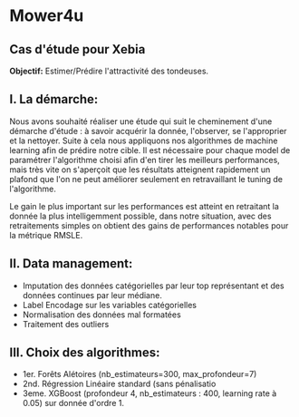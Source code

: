 
# Mower4u
## Cas d'étude pour Xebia

**Objectif:** Estimer/Prédire l'attractivité des tondeuses.

## I. La démarche:

Nous avons souhaité réaliser une étude qui suit le cheminement d'une démarche d'étude : à savoir acquérir la donnée, l'observer, se l'approprier et la nettoyer. Suite à cela nous appliquons nos algorithmes de machine learning afin de prédire notre cible. Il est nécessaire pour chaque model de paramétrer l'algorithme choisi afin d'en tirer les meilleurs performances, mais très vite on s'aperçoit que les résultats atteignent rapidement un plafond que l'on ne peut améliorer seulement en retravaillant le tuning de l'algorithme.

Le gain le plus important sur les performances est atteint en retraitant la donnée la plus intelligemment possible, dans notre situation, avec des retraitements simples on obtient des gains de performances notables pour la métrique RMSLE.

## II. Data management:

- Imputation des données catégorielles par leur top représentant et des données continues par leur médiane.
- Label Encodage sur les variables catégorielles
- Normalisation des données mal formatées
- Traitement des outliers

## III. Choix des algorithmes:

- 1er. Forêts Alétoires (nb_estimateurs=300, max_profondeur=7)
- 2nd. Régression Linéaire standard (sans pénalisatio
- 3eme. XGBoost (profondeur 4, nb_estimateurs : 400, learning rate à  0.05) sur donnée d'ordre 1.

